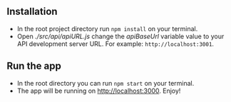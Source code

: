 ## Installation

- In the root project directory run `npm install` on your terminal.
- Open *./src/api/apiURL.js* change the *apiBaseUrl* variable value to your API development server URL. For example: `http://localhost:3001`.

## Run the app
- In the root directory you can run `npm start` on your terminal.
- The app will be running on [http://localhost:3000](http://localhost:3000). Enjoy!